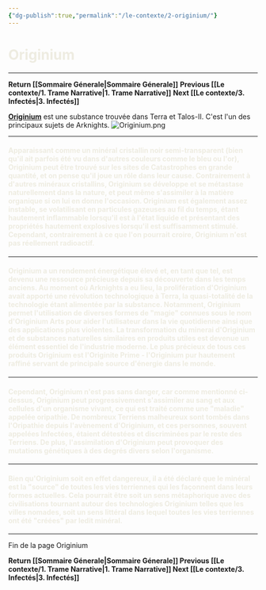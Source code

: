 ```yaml
---
{"dg-publish":true,"permalink":"/le-contexte/2-originium/"}
---
```



# <font color="#eeece1">Originium</font>
---
**Return [[Sommaire Génerale\|Sommaire Génerale]]**
**Previous [[Le contexte/1. Trame Narrative\|1. Trame Narrative]]**
**Next [[Le contexte/3. Infectés\|3. Infectés]]** 

<b><u>Originium</u></b> est une substance trouvée dans Terra et Talos-II. C'est l'un des principaux sujets de Arknights.
![Originium.png](/img/user/Les%20photos/Les%20Objets/Originium.png)

----
#### <font color="#eeece1">Apparaissant comme un minéral cristallin noir semi-transparent (bien qu'il ait parfois été vu dans d'autres couleurs comme le bleu ou l'or), Originium peut être trouvé sur les sites de Catastrophes en grande quantité, et on pense qu'il joue un rôle dans leur cause. Contrairement à d'autres minéraux cristallins, Originium se développe et se métastase naturellement dans la nature, et peut même s'assimiler à la matière organique si on lui en donne l'occasion. Originium est également assez instable, se volatilisant en particules gazeuses au fil du temps, étant hautement inflammable lorsqu'il est à l'état liquide et présentant des propriétés hautement explosives lorsqu'il est suffisamment stimulé. Cependant, contrairement à ce que l'on pourrait croire, Originium n'est pas réellement radioactif.</font>

---------
#### <font color="#eeece1">Originium a un rendement énergétique élevé et, en tant que tel, est devenu une ressource précieuse depuis sa découverte dans les temps anciens. Au moment où Arknights a eu lieu, la prolifération d'Originium avait apporté une révolution technologique à Terra, la quasi-totalité de la technologie étant alimentée par la substance. Notamment, Originium permet l'utilisation de diverses formes de "magie" connues sous le nom d'Originium Arts pour aider l'utilisateur dans la vie quotidienne ainsi que des applications plus violentes. La transformation du minerai d'Originium et de substances naturelles similaires en produits utiles est devenue un élément essentiel de l'industrie moderne. Le plus précieux de tous ces produits Originium est l'Originite Prime - l'Originium pur hautement raffiné servant de principale source d'énergie dans le monde.</font>

-------------------------------------
#### <font color="#eeece1">Cependant, Originium n'est pas sans danger, car comme mentionné ci-dessus, Originium peut progressivement s'assimiler au sang et aux cellules d'un organisme vivant, ce qui est traité comme une "maladie" appelée oripathie. De nombreux Terriens malheureux sont tombés dans l'Oripathie depuis l'avènement d'Originium, et ces personnes, souvent appelées Infectées, étaient détestées et discriminées par le reste des Terriens. De plus, l'assimilation d'Originium peut provoquer des mutations génétiques à des degrés divers selon l'organisme.</font>

------------------------------
#### <font color="#eeece1">Bien qu'Originium soit en effet dangereux, il a été déclaré que le minéral est la "source" de toutes les vies terriennes qui les façonnent dans leurs formes actuelles. Cela pourrait être soit un sens métaphorique avec des civilisations tournant autour des technologies Originium telles que les villes nomades, soit un sens littéral dans lequel toutes les vies terriennes ont été "créées" par ledit minéral.</font>

----------------------

Fin de la page Originium

**Return [[Sommaire Génerale\|Sommaire Génerale]]
Previous [[Le contexte/1. Trame Narrative\|1. Trame Narrative]]
Next [[Le contexte/3. Infectés\|3. Infectés]]**

